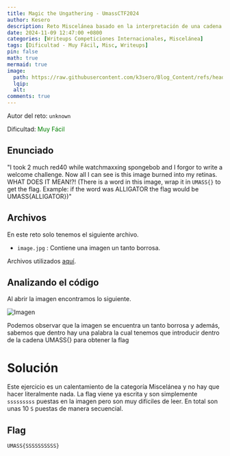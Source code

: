 ```yaml
---
title: Magic the Ungathering - UmassCTF2024
author: Kesero
description: Reto Miscelánea basado en la interpretación de una cadena supuestamente codificada.
date: 2024-11-09 12:47:00 +0800
categories: [Writeups Competiciones Internacionales, Miscelánea]
tags: [Dificultad - Muy Fácil, Misc, Writeups]
pin: false
math: true
mermaid: true
image:
  path: https://raw.githubusercontent.com/k3sero/Blog_Content/refs/heads/main/Competiciones_Internacionales_Writeups/2024/Misc/UmassCTF2024/Magic_the_Ungathering/Magit_the_Ungathering.png
  lqip: 
  alt: 
comments: true
---
```


Autor del reto: `unknown`

Dificultad: <font color=green>Muy Fácil</font>

## Enunciado

"I took 2 much red40 while watchmaxxing spongebob and I forgor to write a welcome challenge. Now all I can see is this image burned into my retinas. WHAT DOES IT MEAN!?! (There is a word in this image, wrap it in `UMASS{}` to get the flag. Example: if the word was ALLIGATOR the flag would be UMASS{ALLIGATOR})"

## Archivos

En este reto solo tenemos el siguiente archivo.

- `image.jpg` : Contiene una imagen un tanto borrosa.

Archivos utilizados [aquí](https://github.com/k3sero/Blog_Content/tree/main/Competiciones_Internacionales_Writeups/2024/Misc/UmassCTF2024/Magic_the_Ungathering).

## Analizando el código

Al abrir la imagen encontramos lo siguiente.

![Imagen](https://raw.githubusercontent.com/k3sero/Blog_Content/refs/heads/main/Competiciones_Internacionales_Writeups/2024/Misc/UmassCTF2024/Magic_the_Ungathering/image.png)

Podemos observar que la imagen se encuentra un tanto borrosa y además, sabemos que dentro hay una palabra la cual tenemos que introducir dentro de la cadena UMASS{} para obtener la flag


# Solución

Este ejercicio es un calentamiento de la categoría Miscelánea y no hay que hacer literalmente nada. La flag viene ya escrita y son simplemente `sssssssss` puestas en la imagen pero son muy difíciles de leer. En total son unas 10 `S` puestas de manera secuencial.

## Flag

`UMASS{SSSSSSSSSS}`
